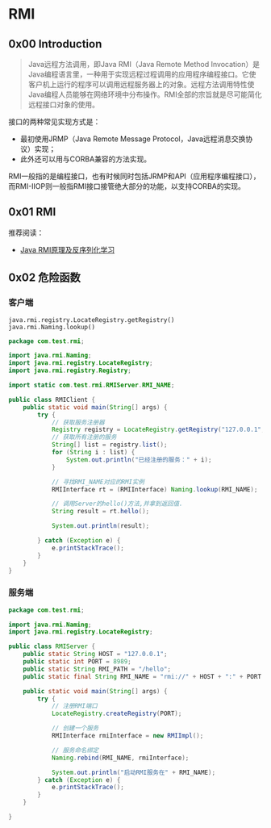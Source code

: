 # RMI

## 0x00 Introduction

>Java远程方法调用，即Java RMI（Java Remote Method Invocation）是Java编程语言里，一种用于实现远程过程调用的应用程序编程接口。它使客户机上运行的程序可以调用远程服务器上的对象。远程方法调用特性使Java编程人员能够在网络环境中分布操作。RMI全部的宗旨就是尽可能简化远程接口对象的使用。

接口的两种常见实现方式是：      
- 最初使用JRMP（Java Remote Message Protocol，Java远程消息交换协议）实现；
- 此外还可以用与CORBA兼容的方法实现。

RMI一般指的是编程接口，也有时候同时包括JRMP和API（应用程序编程接口），而RMI-IIOP则一般指RMI接口接管绝大部分的功能，以支持CORBA的实现。

## 0x01 RMI
推荐阅读：   
- [Java RMI原理及反序列化学习
](https://y4er.com/posts/java-rmi/)

## 0x02 危险函数



### 客户端

`java.rmi.registry.LocateRegistry.getRegistry()`
`java.rmi.Naming.lookup()`

```java
package com.test.rmi;

import java.rmi.Naming;
import java.rmi.registry.LocateRegistry;
import java.rmi.registry.Registry;

import static com.test.rmi.RMIServer.RMI_NAME;

public class RMIClient {
    public static void main(String[] args) {
        try {
            // 获取服务注册器
            Registry registry = LocateRegistry.getRegistry("127.0.0.1", 8989);
            // 获取所有注册的服务
            String[] list = registry.list();
            for (String i : list) {
                System.out.println("已经注册的服务：" + i);
            }

            // 寻找RMI_NAME对应的RMI实例
            RMIInterface rt = (RMIInterface) Naming.lookup(RMI_NAME);

            // 调用Server的hello()方法,并拿到返回值.
            String result = rt.hello();

            System.out.println(result);

        } catch (Exception e) {
            e.printStackTrace();
        }
    }
}
```

### 服务端

```java
package com.test.rmi;

import java.rmi.Naming;
import java.rmi.registry.LocateRegistry;

public class RMIServer {
    public static String HOST = "127.0.0.1";
    public static int PORT = 8989;
    public static String RMI_PATH = "/hello";
    public static final String RMI_NAME = "rmi://" + HOST + ":" + PORT + RMI_PATH;

    public static void main(String[] args) {
        try {
            // 注册RMI端口
            LocateRegistry.createRegistry(PORT);

            // 创建一个服务
            RMIInterface rmiInterface = new RMIImpl();

            // 服务命名绑定
            Naming.rebind(RMI_NAME, rmiInterface);

            System.out.println("启动RMI服务在" + RMI_NAME);
        } catch (Exception e) {
            e.printStackTrace();
        }
    }

}
```